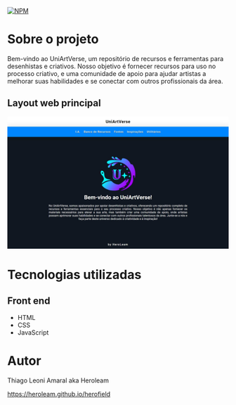 [![NPM](https://img.shields.io/npm/l/react)](./LICENSE) 

# Sobre o projeto

Bem-vindo ao UniArtVerse, um repositório de recursos e ferramentas para desenhistas e criativos. Nosso objetivo é fornecer recursos para uso no processo criativo, e uma comunidade de apoio para ajudar artistas a melhorar suas habilidades e se conectar com outros profissionais da área.

## Layout web principal
![Web 1](./src/assets/demo.jpg)

# Tecnologias utilizadas
## Front end
- HTML
- CSS
- JavaScript

# Autor

Thiago Leoni Amaral aka Heroleam

https://heroleam.github.io/herofield
